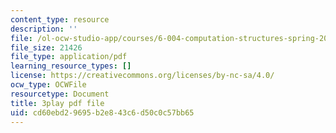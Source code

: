 ```yaml
---
content_type: resource
description: ''
file: /ol-ocw-studio-app/courses/6-004-computation-structures-spring-2017/cd60ebd29695b2e843c6d50c0c57bb65_MpJe7SMzi0E.pdf
file_size: 21426
file_type: application/pdf
learning_resource_types: []
license: https://creativecommons.org/licenses/by-nc-sa/4.0/
ocw_type: OCWFile
resourcetype: Document
title: 3play pdf file
uid: cd60ebd2-9695-b2e8-43c6-d50c0c57bb65
---
```

